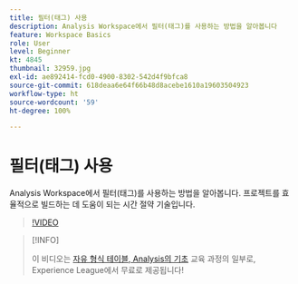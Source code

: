 ```yaml
---
title: 필터(태그) 사용
description: Analysis Workspace에서 필터(태그)를 사용하는 방법을 알아봅니다
feature: Workspace Basics
role: User
level: Beginner
kt: 4845
thumbnail: 32959.jpg
exl-id: ae892414-fcd0-4900-8302-542d4f9bfca8
source-git-commit: 618deaa6e64f66b48d8acebe1610a19603504923
workflow-type: ht
source-wordcount: '59'
ht-degree: 100%

---
```


# 필터(태그) 사용

Analysis Workspace에서 필터(태그)를 사용하는 방법을 알아봅니다. 프로젝트를 효율적으로 빌드하는 데 도움이 되는 시간 절약 기술입니다.

>[!VIDEO](https://video.tv.adobe.com/v/32959/?quality=12&learn=on)

>[!INFO]
>
> 이 비디오는 [자유 형식 테이블, Analysis의 기초](https://experienceleague.adobe.com/?recommended=Analytics-U-1-2020.3) 교육 과정의 일부로, Experience League에서 무료로 제공됩니다!
